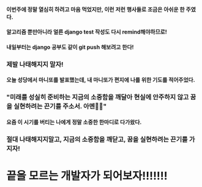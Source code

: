 #### 이번주에 정말 열심히 하려고 마음 먹었지만, 이런 저런 행사들로 조금은 아쉬운 한 주였다.
#### 알고리즘 뿐만아니라 얼른 django test 작성도 다시 remind해야하므로!
#### 내일부터는 django 공부도 같이 git push 해보려고 한다!

### 제발 나태해지지 말자!

#### 오늘 성당에서 마니또를 발표했는데, 내 마니또가 편지에 나를 위한 기도를 적어주었다.

### "미래를 성실히 준비하는 지금의 소중함을 깨달아 현실에 안주하지 않고 꿈을 실현하려는 끈기를 주소서. 아멘🙏🏻"

#### 요즘 이 시기를 버티는 나에게 정말 소중한 한마디로 다가왔다.
### 절대 나태해지지말고, 지금의 소중함을 깨닫고, 꿈을 실현하려는 끈기를 가지자!

# 끝을 모르는 개발자가 되어보자!!!!!!!
